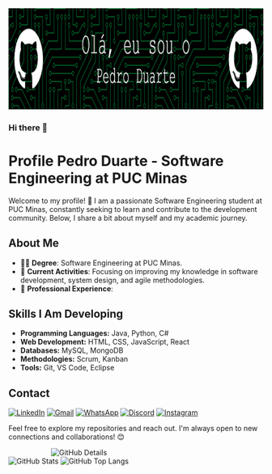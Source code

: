 
</td>
<img src="github-header-image (2).png" width="1080px" height="200px"/></a>





### Hi there 👋

# Profile Pedro Duarte - Software Engineering at PUC Minas

Welcome to my profile! 👋 I am a passionate Software Engineering student at PUC Minas, constantly seeking to learn and contribute to the development community. Below, I share a bit about myself and my academic journey.

## About Me

- 👨‍🎓 **Degree**: Software Engineering at PUC Minas.
- 🌱 **Current Activities**: Focusing on improving my knowledge in software development, system design, and agile methodologies.
- 💼 **Professional Experience**: 

## Skills I Am Developing

- **Programming Languages:** Java, Python, C#
- **Web Development:** HTML, CSS, JavaScript, React
- **Databases:** MySQL, MongoDB
- **Methodologies:** Scrum, Kanban
- **Tools:** Git, VS Code, Eclipse

## Contact
</table>
<a href="https://www.linkedin.com/in/pedro-duarte-a142bb280/" target="_blank"><img alt="LinkedIn" src="https://img.shields.io/badge/LinkedIn-0077B5?style=for-the-badge&logo=linkedin&logoColor=white"/></a>
<a href="mailto:artedudurty@gmail.com" target="_blank"><img alt="Gmail" src="https://img.shields.io/badge/Gmail-D14836?style=for-the-badge&logo=gmail&logoColor=white"/></a>
<a href="https://wa.me/5531973569005" target="_blank"><img alt="WhatsApp" src="https://img.shields.io/badge/WhatsApp-25D366?style=for-the-badge&logo=whatsapp&logoColor=white"/></a>
<a href="https://discordapp.com/users/duarte3293" target="_blank"><img alt="Discord" src="https://img.shields.io/badge/Discord-7289DA?style=for-the-badge&logo=discord&logoColor=white"/></a>
<a href="https://www.instagram.com/_pedroduarter_/" target="_blank"><img alt="Instagram" src="https://img.shields.io/badge/Instagram-E4405F?style=for-the-badge&logo=instagram&logoColor=white"/></a>
</div>

Feel free to explore my repositories and reach out. I'm always open to new connections and collaborations! 😊

<img align="right" alt="GitHub Details" width="420px" src="http://github-profile-summary-cards.vercel.app/api/cards/profile-details?username=pedrorodriguesduarte&theme=github_dark"/>
<!--- <img alt="GitHub Commits" width="200px" src="http://github-profile-summary-cards.vercel.app/api/cards/productive-time?username=pedrorodriguesduarte&theme=github_dark"/> -->
<img alt="GitHub Stats" width="200px" src="http://github-profile-summary-cards.vercel.app/api/cards/stats?username=pedrorodriguesduarte&theme=github_dark"/>
<img alt="GitHub Top Langs" width="200px" src="http://github-profile-summary-cards.vercel.app/api/cards/repos-per-language?username=pedrorodriguesduarte&theme=github_dark"/>
</div>












